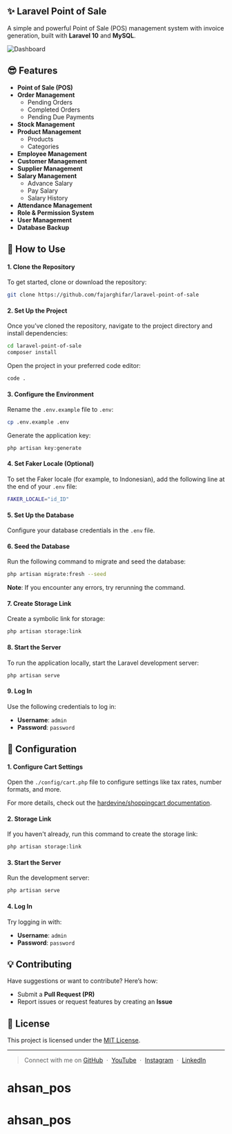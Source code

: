 ## ✨ Laravel Point of Sale

A simple and powerful Point of Sale (POS) management system with invoice generation, built with **Laravel 10** and **MySQL**.

![Dashboard](https://user-images.githubusercontent.com/71541409/234483153-38816efd-c261-4585-bb93-28639508f5e3.jpg)

## 😎 Features

- **Point of Sale (POS)**
- **Order Management**
  - Pending Orders
  - Completed Orders
  - Pending Due Payments
- **Stock Management**
- **Product Management**
  - Products
  - Categories
- **Employee Management**
- **Customer Management**
- **Supplier Management**
- **Salary Management**
  - Advance Salary
  - Pay Salary
  - Salary History
- **Attendance Management**
- **Role & Permission System**
- **User Management**
- **Database Backup**

## 🚀 How to Use

#### 1. Clone the Repository
To get started, clone or download the repository:

```bash
git clone https://github.com/fajarghifar/laravel-point-of-sale
```

#### 2. Set Up the Project

Once you’ve cloned the repository, navigate to the project directory and install dependencies:

```bash
cd laravel-point-of-sale
composer install
```

Open the project in your preferred code editor:

```bash
code .
```

#### 3. Configure the Environment

Rename the `.env.example` file to `.env`:

```bash
cp .env.example .env
```

Generate the application key:

```bash
php artisan key:generate
```

#### 4. Set Faker Locale (Optional)

To set the Faker locale (for example, to Indonesian), add the following line at the end of your `.env` file:

```bash
FAKER_LOCALE="id_ID"
```

#### 5. Set Up the Database

Configure your database credentials in the `.env` file.

#### 6. Seed the Database

Run the following command to migrate and seed the database:

```bash
php artisan migrate:fresh --seed
```

**Note**: If you encounter any errors, try rerunning the command.

#### 7. Create Storage Link

Create a symbolic link for storage:

```bash
php artisan storage:link
```

#### 8. Start the Server

To run the application locally, start the Laravel development server:

```bash
php artisan serve
```

#### 9. Log In

Use the following credentials to log in:

- **Username**: `admin`
- **Password**: `password`

## 🚀 Configuration

#### 1. Configure Cart Settings

Open the `./config/cart.php` file to configure settings like tax rates, number formats, and more.

For more details, check out the [hardevine/shoppingcart documentation](https://packagist.org/packages/hardevine/shoppingcart).

#### 2. Storage Link

If you haven't already, run this command to create the storage link:

```bash
php artisan storage:link
```

#### 3. Start the Server

Run the development server:

```bash
php artisan serve
```

#### 4. Log In

Try logging in with:

- **Username**: `admin`
- **Password**: `password`

## 💡 Contributing

Have suggestions or want to contribute? Here’s how:

- Submit a **Pull Request (PR)**
- Report issues or request features by creating an **Issue**

## 📄 License

This project is licensed under the [MIT License](LICENSE).

---

> Connect with me on [GitHub](https://github.com/fajarghifar) &nbsp;&middot;&nbsp; [YouTube](https://www.youtube.com/@fajarghifar) &nbsp;&middot;&nbsp; [Instagram](https://instagram.com/fajarghifar) &nbsp;&middot;&nbsp; [LinkedIn](https://www.linkedin.com/in/fajarghifar/)
# ahsan_pos
# ahsan_pos
